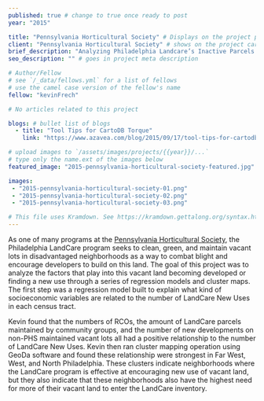 ```yaml
---
published: true # change to true once ready to post
year: "2015"

title: "Pennsylvania Horticultural Society" # Displays on the project post page
client: "Pennsylvania Horticultural Society" # shows on the project card
brief_description: "Analyzing Philadelphia Landcare’s Inactive Parcels and the Impact of the Program in the Neighborhoods throughout Philadelphia" # shows on the project card
seo_description: "" # goes in project meta description

# Author/Fellow
# see `/_data/fellows.yml` for a list of fellows
# use the camel case version of the fellow's name
fellow: "kevinFrech"

# No articles related to this project

blogs: # bullet list of blogs
  - title: "Tool Tips for CartoDB Torque"
    link: "https://www.azavea.com/blog/2015/09/17/tool-tips-for-cartodb-torque/"

# upload images to `/assets/images/projects/{{year}}/...`
# type only the name.ext of the images below
featured_image: "2015-pennsylvania-horticultural-society-featured.jpg"

images:
 - "2015-pennsylvania-horticultural-society-01.png"
 - "2015-pennsylvania-horticultural-society-02.png"
 - "2015-pennsylvania-horticultural-society-03.png"

# This file uses Kramdown. See https://kramdown.gettalong.org/syntax.html for syntax
---
```

As one of many programs at the [Pennsylvania Horticultural Society](https://phsonline.org/), the Philadelphia LandCare program seeks to clean, green, and maintain vacant lots in disadvantaged neighborhoods as a way to combat blight and encourage developers to build on this land. The goal of this project was to analyze the factors that play into this vacant land becoming developed or finding a new use through a series of regression models and cluster maps. The first step was a regression model built to explain what kind of socioeconomic variables are related to the number of LandCare New Uses in each census tract.

Kevin found that the numbers of RCOs, the amount of LandCare parcels maintained by community groups, and the number of new developments on non-PHS maintained vacant lots all had a positive relationship to the number of LandCare New Uses. Kevin then ran cluster mapping operation using GeoDa software and found these relationship were strongest in Far West, West, and North Philadelphia. These clusters indicate neighborhoods where the LandCare program is effective at encouraging new use of vacant land, but they also indicate that these neighborhoods also have the highest need for more of their vacant land to enter the LandCare inventory.
